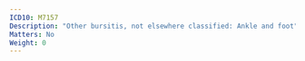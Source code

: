 ```yaml
---
ICD10: M7157
Description: "Other bursitis, not elsewhere classified: Ankle and foot"
Matters: No
Weight: 0
---
```


